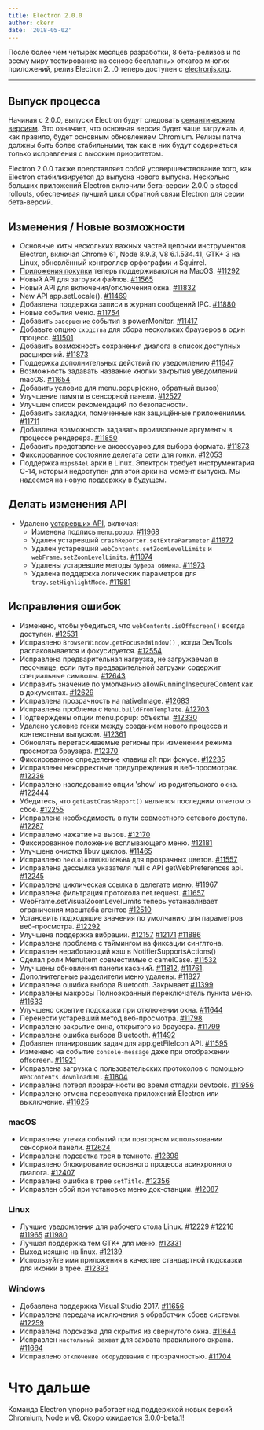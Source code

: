 ```yaml
---
title: Electron 2.0.0
author: ckerr
date: '2018-05-02'
---
```


После более чем четырех месяцев разработки, 8 бета-релизов и по всему миру тестирование на основе бесплатных откатов многих приложений, релиз Electron 2. .0 теперь доступен с [electronjs.org](https://electronjs.org/).

---

## Выпуск процесса

Начиная с 2.0.0, выпуски Electron будут следовать [семантическим версиям](https://electronjs.org/blog/electron-2-semantic-boogaloo). Это означает, что основная версия будет чаще загружать и, как правило, будет основным обновлением Chromium. Релизы патча должны быть более стабильными, так как в них будут содержаться только исправления с высоким приоритетом.

Electron 2.0.0 также представляет собой усовершенствование того, как Electron стабилизируется до выпуска нового выпуска. Несколько больших приложений Electron включили бета-версии 2.0.0 в staged rollouts, обеспечивая лучший цикл обратной связи Electron для серии бета-версий.

## Изменения / Новые возможности

 * Основные хиты нескольких важных частей цепочки инструментов Electron, включая Chrome 61, Node 8.9.3, V8 6.1.534.41, GTK+ 3 на Linux, обновлённый контроллер орфографии и Squirrel.
 * [Приложения покупки](https://electronjs.org/blog/in-app-purchases) теперь поддерживаются на MacOS. [#11292](https://github.com/electron/electron/pull/11292)
 * Новый API для загрузки файлов. [#11565](https://github.com/electron/electron/pull/11565)
 * Новый API для включения/отключения окна. [#11832](https://github.com/electron/electron/pull/11832)
 * New API app.setLocale(). [#11469](https://github.com/electron/electron/pull/11469)
 * Добавлена поддержка записи в журнал сообщений IPC. [#11880](https://github.com/electron/electron/pull/11880)
 * Новые события меню. [#11754](https://github.com/electron/electron/pull/11754)
 * Добавить `завершение` события в powerMonitor. [#11417](https://github.com/electron/electron/pull/11417)
 * Добавьте опцию `сходства` для сбора нескольких браузеров в один процесс. [#11501](https://github.com/electron/electron/pull/11501)
 * Добавить возможность сохранения диалога в список доступных расширений. [#11873](https://github.com/electron/electron/pull/11873)
 * Поддержка дополнительных действий по уведомлению [#11647](https://github.com/electron/electron/pull/11647)
 * Возможность задавать название кнопки закрытия уведомлений macOS. [#11654](https://github.com/electron/electron/pull/11654)
 * Добавить условие для menu.popup(окно, обратный вызов)
 * Улучшение памяти в сенсорной панели. [#12527](https://github.com/electron/electron/pull/12527)
 * Улучшен список рекомендаций по безопасности.
 * Добавить закладки, помеченные как защищённые приложениями. [#11711](https://github.com/electron/electron/pull/11711)
 * Добавлена возможность задавать произвольные аргументы в процессе рендерера. [#11850](https://github.com/electron/electron/pull/11850)
 * Добавить представление аксессуаров для выбора формата. [#11873](https://github.com/electron/electron/pull/11873)
 * Фиксированное состояние делегата сети для гонки. [#12053](https://github.com/electron/electron/pull/12053)
 * Поддержка `mips64el` арки в Linux. Электрон требует инструментария C-14, который недоступен для этой арки на момент выпуска. Мы надеемся на новую поддержку в будущем.

## Делать изменения API

 * Удалено [устаревших API](https://github.com/electron/electron/blob/v2.0.0-beta.8/docs/tutorial/planned-breaking-changes.md), включая:
   * Изменена подпись `menu.popup`. [#11968](https://github.com/electron/electron/pull/11968)
   * Удален устаревший `crashReporter.setExtraParameter` [#11972](https://github.com/electron/electron/pull/11972)
   * Удален устаревший `webContents.setZoomLevelLimits` и `webFrame.setZoomLevelLimits`. [#11974](https://github.com/electron/electron/pull/11974)
   * Удалены устаревшие методы `буфера обмена`. [#11973](https://github.com/electron/electron/pull/11973)
   * Удалена поддержка логических параметров для `tray.setHighlightMode`. [#11981](https://github.com/electron/electron/pull/11981)

## Исправления ошибок

 * Изменено, чтобы убедиться, что `webContents.isOffscreen()` всегда доступен. [#12531](https://github.com/electron/electron/pull/12531)
 * Исправлено `BrowserWindow.getFocusedWindow()` , когда DevTools распаковывается и фокусируется. [#12554](https://github.com/electron/electron/pull/12554)
 * Исправлена предварительная нагрузка, не загружаемая в песочнице, если путь предварительной загрузки содержит специальные символы. [#12643](https://github.com/electron/electron/pull/12643)
 * Исправить значение по умолчанию allowRunningInsecureContent как в документах. [#12629](https://github.com/electron/electron/pull/12629)
 * Исправлена прозрачность на nativeImage. [#12683](https://github.com/electron/electron/pull/12683)
 * Исправлена проблема с `Menu.buildFromTemplate`. [#12703](https://github.com/electron/electron/pull/12703)
 * Подтверждены опции menu.popup: объекты. [#12330](https://github.com/electron/electron/pull/12330)
 * Удалено условие гонки между созданием нового процесса и контекстным выпуском. [#12361](https://github.com/electron/electron/pull/12361)
 * Обновлять перетаскиваемые регионы при изменении режима просмотра браузера. [#12370](https://github.com/electron/electron/pull/12370)
 * Фиксированное определение клавиш alt при фокусе. [#12235](https://github.com/electron/electron/pull/12235)
 * Исправлены некорректные предупреждения в веб-просмотрах. [#12236](https://github.com/electron/electron/pull/12236)
 * Исправлено наследование опции 'show' из родительского окна. [#122444](https://github.com/electron/electron/pull/122444)
 * Убедитесь, что `getLastCrashReport()` является последним отчетом о сбое. [#12255](https://github.com/electron/electron/pull/12255)
 * Исправлена необходимость в пути совместного сетевого доступа. [#12287](https://github.com/electron/electron/pull/12287)
 * Исправлено нажатие на вызов. [#12170](https://github.com/electron/electron/pull/12170)
 * Фиксированное положение всплывающего меню. [#12181](https://github.com/electron/electron/pull/12181)
 * Улучшена очистка libuv циклов. [#11465](https://github.com/electron/electron/pull/11465)
 * Исправлено `hexColorDWORDToRGBA` для прозрачных цветов. [#11557](https://github.com/electron/electron/pull/11557)
 * Исправлена дессылка указателя null с API getWebPreferences api. [#12245](https://github.com/electron/electron/pull/12245)
 * Исправлена циклическая ссылка в делегате меню. [#11967](https://github.com/electron/electron/pull/11967)
 * Исправлена фильтрация протокола net.request. [#11657](https://github.com/electron/electron/pull/11657)
 * WebFrame.setVisualZoomLevelLimits теперь устанавливает ограничения масштаба агентов [#12510](https://github.com/electron/electron/pull/12510)
 * Установить подходящие значения по умолчанию для параметров веб-просмотра. [#12292](https://github.com/electron/electron/pull/12292)
 * Улучшена поддержка вибрации. [#12157](https://github.com/electron/electron/pull/12157) [#12171](https://github.com/electron/electron/pull/12171) [#11886](https://github.com/electron/electron/pull/11886)
 * Исправлена проблема с таймингом на фиксации синглтона.
 * Исправлен неработающий кэш в NotifierSupportsActions()
 * Сделал роли MenuItem совместимые с camelCase. [#11532](https://github.com/electron/electron/pull/11532)
 * Улучшены обновления панели касаний. [#11812](https://github.com/electron/electron/pull/11812), [#11761](https://github.com/electron/electron/pull/11761).
 * Дополнительные разделители меню удалены. [#11827](https://github.com/electron/electron/pull/11827)
 * Исправлена ошибка выбора Bluetooth. Закрывает [#11399](https://github.com/electron/electron/pull/11399).
 * Исправлены макросы Полноэкранный переключатель пункта меню. [#11633](https://github.com/electron/electron/pull/11633)
 * Улучшено скрытие подсказки при отключении окна. [#11644](https://github.com/electron/electron/pull/11644)
 * Перенести устаревший метод веб-просмотра. [#11798](https://github.com/electron/electron/pull/11798)
 * Исправлено закрытие окна, открытого из браузера. [#11799](https://github.com/electron/electron/pull/11799)
 * Исправлена ошибка выбора Bluetooth. [#11492](https://github.com/electron/electron/pull/11492)
 * Добавлен планировщик задач для app.getFileIcon API. [#11595](https://github.com/electron/electron/pull/11595)
 * Изменено на событие `console-message` даже при отображении offscreen. [#11921](https://github.com/electron/electron/pull/11921)
 * Исправлена загрузка с пользовательских протоколов с помощью `WebContents.downloadURL`. [#11804](https://github.com/electron/electron/pull/11804)
 * Исправлена потеря прозрачности во время отладки devtools. [#11956](https://github.com/electron/electron/pull/11956)
 * Исправлено отмена перезапуска приложений Electron или выключение. [#11625](https://github.com/electron/electron/pull/11625)

### macOS
 * Исправлена утечка событий при повторном использовании сенсорной панели. [#12624](https://github.com/electron/electron/pull/12624)
 * Исправлена подсветка трея в темноте. [#12398](https://github.com/electron/electron/pull/12398)
 * Исправлено блокирование основного процесса асинхронного диалога. [#12407](https://github.com/electron/electron/pull/12407)
 * Исправлена ошибка в трее `setTitle`. [#12356](https://github.com/electron/electron/pull/12356)
 * Исправлен сбой при установке меню док-станции. [#12087](https://github.com/electron/electron/pull/12087)

### Linux
 * Лучшие уведомления для рабочего стола Linux. [#12229](https://github.com/electron/electron/pull/12229) [#12216](https://github.com/electron/electron/pull/12216) [#11965](https://github.com/electron/electron/pull/11965) [#11980](https://github.com/electron/electron/pull/11980)
 * Лучшая поддержка тем GTK+ для меню. [#12331](https://github.com/electron/electron/pull/12331)
 * Выход изящно на linux. [#12139](https://github.com/electron/electron/pull/12139)
 * Используйте имя приложения в качестве стандартной подсказки для иконки в трее. [#12393](https://github.com/electron/electron/pull/12393)

### Windows
 * Добавлена поддержка Visual Studio 2017. [#11656](https://github.com/electron/electron/pull/11656)
 * Исправлена передача исключения в обработчик сбоев системы. [#12259](https://github.com/electron/electron/pull/12259)
 * Исправлена подсказка для скрытия из свернутого окна. [#11644](https://github.com/electron/electron/pull/11644)
 * Исправлен `настольный захват` для захвата правильного экрана. [#11664](https://github.com/electron/electron/pull/11664)
 * Исправлено `отключение оборудования` с прозрачностью. [#11704](https://github.com/electron/electron/pull/11704)

# Что дальше

Команда Electron упорно работает над поддержкой новых версий Chromium, Node и v8. Скоро ожидается 3.0.0-beta.1!
